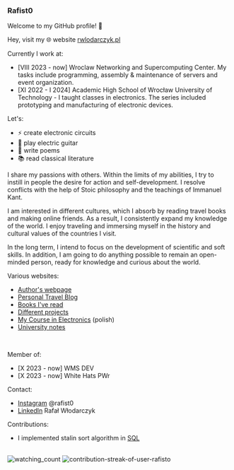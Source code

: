 ### Rafist0

Welcome to my GitHub profile! 👋

Hey, visit my 🌐 website [rwlodarczyk.pl](https://www.rwlodarczyk.pl/)

Currently I work at: 
- [VIII 2023 - now] Wroclaw Networking and Supercomputing Center. My tasks include programming, assembly & maintenance of servers and event organization.
- [XI 2022 - I 2024] Academic High School of Wrocław University of Technology - I taught classes in electronics. The series included prototyping and manufacturing of electronic devices.

Let's:
- ⚡ create electronic circuits
- 🎸 play electric guitar
- 📝 write poems 
- 📚 read classical literature

I share my passions with others. Within the limits of my abilities, I try to instill in people the desire for action and self-development. I resolve conflicts with the help of Stoic philosophy and the teachings of Immanuel Kant.

I am interested in different cultures, which I absorb by reading travel books and making online friends. As a result, I consistently expand my knowledge of the world. I enjoy traveling and immersing myself in the history and cultural values of the countries I visit. 

In the long term, I intend to focus on the development of scientific and soft skills. In addition, I am going to do anything possible to remain an open-minded person, ready for knowledge and curious about the world.

Various websites:<br/>
- [Author's webpage](https://rafisto.github.io/)
- [Personal Travel Blog](https://www.rwlodarczyk.pl)
- [Books I've read](./BOOKS.md)
- [Different projects](https://rwlodarczyk.github.io/)
- [My Course in Electronics](https://github.com/ALO-PWr-Elektronika/Classes) (polish)
- [University notes](https://github.com/rafisto/uni)
<br/>

Member of:
- [X 2023 - now] WMS DEV
- [X 2023 - now] White Hats PWr


Contact:
- [Instagram](https://www.instagram.com/rafist0/) @rafist0
- [LinkedIn](https://www.linkedin.com/in/rafal-wlodarczyk/) Rafał Włodarczyk

Contributions:
- I implemented stalin sort algorithm in [SQL](https://github.com/gustavo-depaula/stalin-sort/commit/f442ccfcef470d15ac6bbb92f7e1dfc6442c164d)

<br/>

<img src="https://komarev.com/ghpvc/?username=Rafisto" alt="watching_count" />

<img src="https://github-readme-streak-stats.herokuapp.com/?user=Rafisto&theme=tokyonight" alt="contribution-streak-of-user-rafisto"/>
